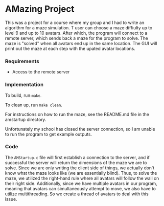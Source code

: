 # AMazing Project
This was a project for a course where my group and I had to write an algorithm for a maze simulation. T user can choose a maze diffiulty up to level 9 and up to 10 avatars. After which, the program will connect to a remote server, which sends back a maze for the program to solve. The maze is "solved" when all avatars end up in the same location. The GUI will print out the maze at each step with the upated avatar locations.

### Requirements
* Access to the remote server

### Implementation

To build, run `make`.

To clean up, run `make clean`.

For instructions on how to run the maze, see the README.md file in the amstartup directory.

Unfortunately my school has closed the server connection, so I am unable to run the program to get example outputs. 

### Code
The `AMStartup.c` file will first establish a connection to the server, and if successful the server will return the dimensions of the maze we are to solve. Since we are only writing the client side of things, we actually don't know what the maze looks like (we are essentially blind). Thus, to solve the maze, we utilized the right-hand rule where all avatars will follow the wall on their right side. Additionally, since we have multiple avatars in our program, meaning that avatars can simultaneously attempt to move, we also have to utilize multithreading. So we create a thread of avatars to deal with this issue. 